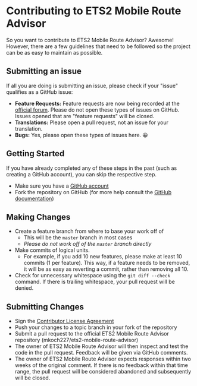 # Contributing to ETS2 Mobile Route Advisor
So you want to contribute to ETS2 Mobile Route Advisor? Awesome! However, there are a few guidelines that need to be followed so the project can be as easy to maintain as possible.

## Submitting an issue
If all you are doing is submitting an issue, please check if your "issue" qualifies as a GitHub issue:
 - **Feature Requests:** Feature requests are now being recorded at the [official forum](http://forum.scssoft.com/viewtopic.php?f=34&t=178742). Please do not open these types of issues on GitHub. Issues opened that are "feature requests" will be closed.
 - **Translations:** Please open a pull request, not an issue for your translation.
 - **Bugs:** Yes, please open these types of issues here. :grinning:

## Getting Started
If you have already completed any of these steps in the past (such as creating a GitHub account), you can skip the respective step.
 - Make sure you have a [GitHub account](http://github.com/signup/free)
 - Fork the repository on GitHub (for more help consult the [GitHub documentation](https://help.github.com/articles/fork-a-repo/))

## Making Changes
 - Create a feature branch from where to base your work off of
   - This will be the `master` branch in most cases
   - *Please do not work off of the `master` branch directly*
 - Make commits of logical units.
   - For example, if you add 10 new features, please make at least 10 commits (1 per feature). This way, if a feature needs to be removed, it will be as easy as reverting a commit, rather than removing all 10.
 - Check for unnecessary whitespace using the `git diff --check` command. If there is trailing whitespace, your pull request will be denied.

## Submitting Changes
 - Sign the [Contributor License Agreement](https://www.clahub.com/agreements/mkoch227/ets2-mobile-route-advisor)
 - Push your changes to a topic branch in your fork of the repository
 - Submit a pull request to the official ETS2 Mobile Route Advisor repository (mkoch227/ets2-mobile-route-advisor)
 - The owner of ETS2 Mobile Route Advisor will then inspect and test the code in the pull request.  Feedback will be given via GitHub comments.
 - The owner of ETS2 Mobile Route Advisor expects responses within two weeks of the original comment. If there is no feedback within that time range, the pull request will be considered abandoned and subsequently will be closed.
